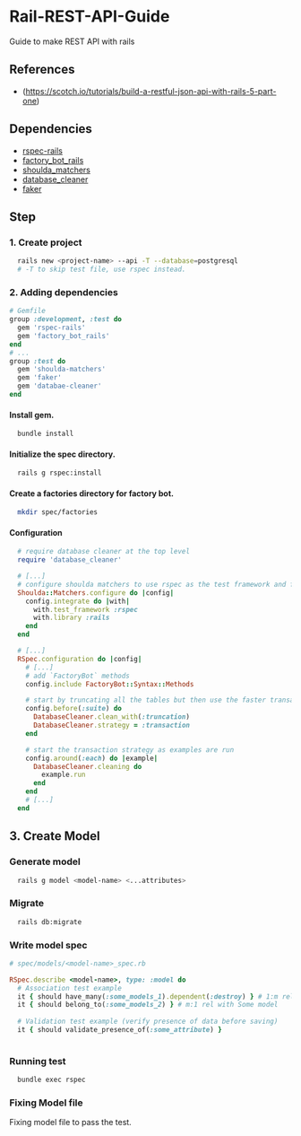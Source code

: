 # Rail-REST-API-Guide
Guide to make REST API with rails

## References
  * (https://scotch.io/tutorials/build-a-restful-json-api-with-rails-5-part-one)

## Dependencies  
  * [rspec-rails](https://github.com/rspec/rspec-rails)
  * [factory_bot_rails](https://github.com/thoughtbot/factory_bot_rails)
  * [shoulda_matchers](https://github.com/thoughtbot/shoulda-matchers)
  * [database_cleaner](https://github.com/DatabaseCleaner/database_cleaner)
  * [faker](https://github.com/stympy/faker)

## Step
### 1. Create project
```bash
  rails new <project-name> --api -T --database=postgresql
  # -T to skip test file, use rspec instead.
```
### 2. Adding dependencies
```ruby
# Gemfile
group :development, :test do
  gem 'rspec-rails'
  gem 'factory_bot_rails'
end
# ...
group :test do
  gem 'shoulda-matchers'
  gem 'faker'
  gem 'databae-cleaner'
end
```
#### Install gem.
```bash
  bundle install
```
#### Initialize the spec directory.
```bash
  rails g rspec:install
```
#### Create a **factories** directory for factory bot.
```bash
  mkdir spec/factories
```
#### Configuration
```ruby
  # require database cleaner at the top level
  require 'database_cleaner'

  # [...]
  # configure shoulda matchers to use rspec as the test framework and full matcher libraries for rails
  Shoulda::Matchers.configure do |config|
    config.integrate do |with|
      with.test_framework :rspec
      with.library :rails
    end
  end

  # [...]
  RSpec.configuration do |config|
    # [...]
    # add `FactoryBot` methods
    config.include FactoryBot::Syntax::Methods

    # start by truncating all the tables but then use the faster transaction strategy the rest of the time.
    config.before(:suite) do
      DatabaseCleaner.clean_with(:truncation)
      DatabaseCleaner.strategy = :transaction
    end

    # start the transaction strategy as examples are run
    config.around(:each) do |example|
      DatabaseCleaner.cleaning do
        example.run
      end
    end
    # [...]
  end
```

## 3. Create Model
### Generate model
```bash
  rails g model <model-name> <...attributes>
```
### Migrate
```bash
  rails db:migrate
```

### Write model spec
```ruby
# spec/models/<model-name>_spec.rb

RSpec.describe <model-name>, type: :model do
  # Association test example
  it { should have_many(:some_models_1).dependent(:destroy) } # 1:m rel with Some model
  it { should belong_to(:some_models_2) } # m:1 rel with Some model
  
  # Validation test example (verify presence of data before saving)
  it { should validate_presence_of(:some_attribute) }
  
```
### Running test
```bash
  bundle exec rspec
```
### Fixing Model file
Fixing model file to pass the test.
